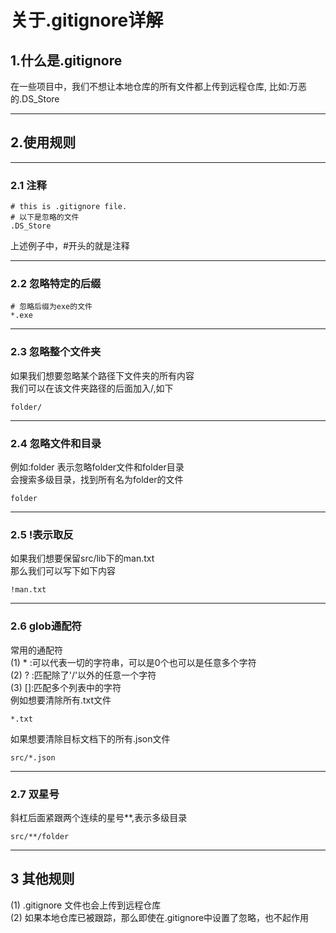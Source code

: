# 关于.gitignore详解


## 1.什么是.gitignore

在一些项目中，我们不想让本地仓库的所有文件都上传到远程仓库,
比如:万恶的.DS_Store

---

## 2.使用规则

---

### 2.1 注释

```
# this is .gitignore file.
# 以下是忽略的文件
.DS_Store
```
上述例子中，#开头的就是注释

---

### 2.2 忽略特定的后缀
```
# 忽略后缀为exe的文件
*.exe
```
---

### 2.3 忽略整个文件夹
如果我们想要忽略某个路径下文件夹的所有内容  
我们可以在该文件夹路径的后面加入/,如下  
```
folder/
```

---

### 2.4 忽略文件和目录
例如:folder 表示忽略folder文件和folder目录  
会搜索多级目录，找到所有名为folder的文件
```
folder
```

---

### 2.5 !表示取反 
如果我们想要保留src/lib下的man.txt  
那么我们可以写下如下内容
```
!man.txt
```

---

### 2.6 glob通配符
常用的通配符  
(1) * :可以代表一切的字符串，可以是0个也可以是任意多个字符  
(2) ? :匹配除了'/'以外的任意一个字符  
(3) []:匹配多个列表中的字符  
例如想要清除所有.txt文件
```
*.txt
```
如果想要清除目标文档下的所有.json文件  
```
src/*.json
```

---

### 2.7 双星号
斜杠后面紧跟两个连续的星号**,表示多级目录  
```
src/**/folder
```

---

## 3 其他规则
(1) .gitignore 文件也会上传到远程仓库  
(2) 如果本地仓库已被跟踪，那么即使在.gitignore中设置了忽略，也不起作用  

